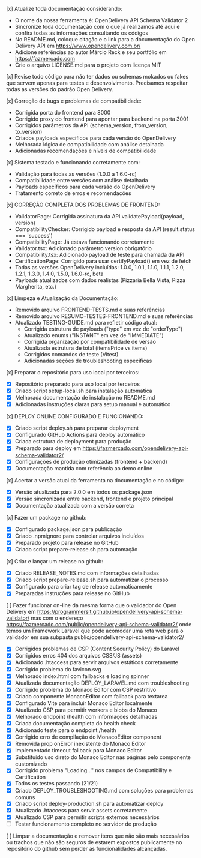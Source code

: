 [x] Atualize toda documentação considerando:
- O nome da nossa ferramenta é: OpenDelivery API Schema Validator 2
- Sincronize toda documentação com o que já realizamos até aqui e confira todas as informações consultando os códigos
- No README.md, coloque citação e o link para a documentação do Open Delivery API em https://www.opendelivery.com.br/
- Adicione referências ao autor Márcio Reck e seu portfólio em https://fazmercado.com
- Crie o arquivo LICENSE.md para o projeto com licença MIT

[x] Revise todo código para não ter dados ou schemas mokados ou fakes que servem apenas para testes e desenvolvimento. Precisamos respeitar todas as versões do padrão Open Delivery.

[x] Correção de bugs e problemas de compatibilidade:
- Corrigida porta do frontend para 8000
- Corrigido proxy do frontend para apontar para backend na porta 3001
- Corrigidos parâmetros da API (schema_version, from_version, to_version)
- Criados payloads específicos para cada versão do OpenDelivery
- Melhorada lógica de compatibilidade com análise detalhada
- Adicionadas recomendações e níveis de compatibilidade

[x] Sistema testado e funcionando corretamente com:
- Validação para todas as versões (1.0.0 a 1.6.0-rc)
- Compatibilidade entre versões com análise detalhada
- Payloads específicos para cada versão do OpenDelivery
- Tratamento correto de erros e recomendações

[x] CORREÇÃO COMPLETA DOS PROBLEMAS DE FRONTEND:
-  ValidatorPage: Corrigida assinatura da API validatePayload(payload, version)
-  CompatibilityChecker: Corrigido payload e resposta da API (result.status === 'success')
-  CompatibilityPage: Já estava funcionando corretamente
-  Validator.tsx: Adicionado parâmetro version obrigatório
-  Compatibility.tsx: Adicionado payload de teste para chamada da API
-  CertificationPage: Corrigido para usar certifyPayload() em vez de fetch
-  Todas as versões OpenDelivery incluídas: 1.0.0, 1.0.1, 1.1.0, 1.1.1, 1.2.0, 1.2.1, 1.3.0, 1.4.0, 1.5.0, 1.6.0-rc, beta
-  Payloads atualizados com dados realistas (Pizzaria Bella Vista, Pizza Margherita, etc.)

[x] Limpeza e Atualização da Documentação:
- Removido arquivo FRONTEND-TESTS.md e suas referências
- Removido arquivo RESUMO-TESTES-FRONTEND.md e suas referências
- Atualizado TESTING-GUIDE.md para refletir código atual:
  * Corrigida estrutura de payloads ("type" em vez de "orderType")
  * Atualizado enums ("INSTANT" em vez de "IMMEDIATE")
  * Corrigida organização por compatibilidade de versão
  * Atualizada estrutura de total (itemsPrice vs items)
  * Corrigidos comandos de teste (Vitest)
  * Adicionadas seções de troubleshooting específicas

[x] Preparar o repositório para uso local por terceiros:
- [x] Repositório preparado para uso local por terceiros
- [x] Criado script setup-local.sh para instalação automática
- [x] Melhorada documentação de instalação no README.md
- [x] Adicionadas instruções claras para setup manual e automático

[x] DEPLOY ONLINE CONFIGURADO E FUNCIONANDO:
- [x] Criado script deploy.sh para preparar deployment
- [x] Configurado GitHub Actions para deploy automático
- [x] Criada estrutura de deployment para produção
- [x] Preparado para deploy em https://fazmercado.com/opendelivery-api-schema-validator2/
- [x] Configurações de produção otimizadas (frontend + backend)
- [x] Documentação mantida com referência ao demo online

[x] Acertar a versão atual da ferramenta na documentação e no código:
- [x] Versão atualizada para 2.0.0 em todos os package.json
- [x] Versão sincronizada entre backend, frontend e projeto principal
- [x] Documentação atualizada com a versão correta

[x] Fazer um package no github:
- [x] Configurado package.json para publicação
- [x] Criado .npmignore para controlar arquivos incluídos
- [x] Preparado projeto para release no GitHub
- [x] Criado script prepare-release.sh para automação

[x] Criar e lançar um release no github:
- [x] Criado RELEASE_NOTES.md com informações detalhadas
- [x] Criado script prepare-release.sh para automatizar o processo
- [x] Configurado para criar tag de release automaticamente
- [x] Preparadas instruções para release no GitHub

[ ] Fazer funcionar on-line da mesma forma que o validador do Open Delivery em https://programmersit.github.io/opendelivery-api-schema-validator/ mas com o endereço https://fazmercado.com/public/opendelivery-api-schema-validator2/ onde temos um Framework Laravel que pode acomodar uma rota web para o validador em sua subpasta public/opendelivery-api-schema-validator2/
- [x] Corrigidos problemas de CSP (Content Security Policy) do Laravel
- [x] Corrigidos erros 404 dos arquivos CSS/JS (assets)
- [x] Adicionado .htaccess para servir arquivos estáticos corretamente
- [x] Corrigido problema do favicon.svg
- [x] Melhorado index.html com fallbacks e loading spinner
- [x] Atualizada documentação DEPLOY_LARAVEL.md com troubleshooting
- [x] Corrigido problema do Monaco Editor com CSP restritivo
- [x] Criado componente MonacoEditor com fallback para textarea
- [x] Configurado Vite para incluir Monaco Editor localmente
- [x] Atualizado CSP para permitir workers e blobs do Monaco
- [x] Melhorado endpoint /health com informações detalhadas
- [x] Criada documentação completa do health check
- [x] Adicionado teste para o endpoint /health
- [x] Corrigido erro de compilação do MonacoEditor component
- [x] Removida prop onError inexistente do Monaco Editor
- [x] Implementado timeout fallback para Monaco Editor
- [x] Substituído uso direto do Monaco Editor nas páginas pelo componente customizado
- [x] Corrigido problema "Loading..." nos campos de Compatibility e Certification
- [x] Todos os testes passando (21/21)
- [x] Criado DEPLOY_TROUBLESHOOTING.md com soluções para problemas comuns
- [x] Criado script deploy-production.sh para automatizar deploy
- [x] Atualizado .htaccess para servir assets corretamente
- [x] Atualizado CSP para permitir scripts externos necessários
- [ ] Testar funcionamento completo no servidor de produção

[ ] Limpar a documentação e remover itens que não são mais necessários ou trachos que não são seguros de estarem expostos publicamente no repositório do github sem perder as funcionalidades alcançadas.